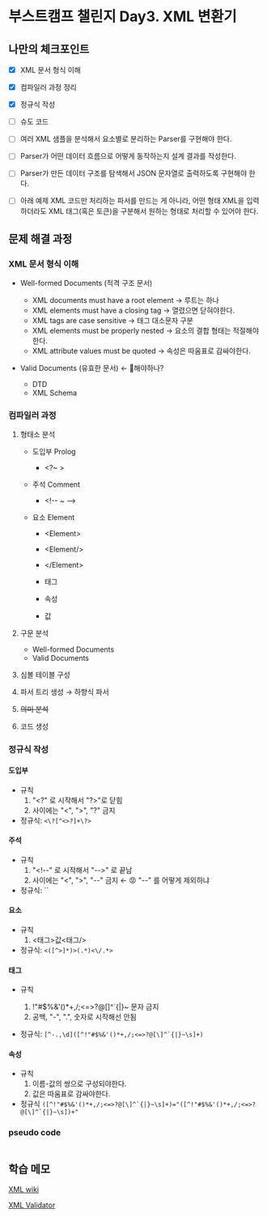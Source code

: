 # 부스트캠프 챌린지 Day3. XML 변환기

## 나만의 체크포인트

-   [x] XML 문서 형식 이해

-   [x] 컴파일러 과정 정리

-   [x] 정규식 작성

-   [ ] 슈도 코드

-   [ ] 여러 XML 샘플을 분석해서 요소별로 분리하는 Parser를 구현해야 한다.

-   [ ] Parser가 어떤 데이터 흐름으로 어떻게 동작하는지 설계 결과를 작성한다.

-   [ ] Parser가 만든 데이터 구조를 탐색해서 JSON 문자열로 출력하도록 구현해야 한다.

-   [ ] 아래 예제 XML 코드만 처리하는 파서를 만드는 게 아니라, 어떤 형태 XML을 입력하더라도 XML 태그(혹은 토큰)을 구분해서 원하는 형태로 처리할 수 있어야 한다.

## 문제 해결 과정

### XML 문서 형식 이해

-   Well-formed Documents (적격 구조 문서)

    -   XML documents must have a root element &rightarrow; 루트는 하나
    -   XML elements must have a closing tag &rightarrow; 열렸으면 닫혀야한다.
    -   XML tags are case sensitive &rightarrow; 태그 대소문자 구분
    -   XML elements must be properly nested &rightarrow; 요소의 결합 형태는 적절해야한다.
    -   XML attribute values must be quoted &rightarrow; 속성은 따움표로 감싸야한다.

-   Valid Documents (유효한 문서) &leftarrow; 🤔해야하나?
    -   DTD
    -   XML Schema

### 컴파일러 과정

1. 형태소 분석

    - 도입부 Prolog
        - \<?~ >
    - 주석 Comment
        - \<!-- ~ -->
    - 요소 Element

        - \<Element></Element>
        - \<Element/>
        - \</Element>

        - 태그
        - 속성
        - 값

2. 구문 분석
    - Well-formed Documents
    - Valid Documents
3. 심볼 테이블 구성
4. 파서 트리 생성 &rightarrow; 하향식 파서
5. ~~의미 분석~~
6. 코드 생성

### 정규식 작성

#### 도입부

-   규칙
    1.  "\<?" 로 시작해서 "\?>"로 닫힘
    2.  사이에는 "<", ">", "?" 금지
-   정규식: `<\?[^<>?]+\?>`

#### 주석

-   규칙
    1. "\<!--" 로 시작해서 "-->" 로 끝남
    2. 사이에는 "<", ">", "--" 금지 &leftarrow; 😡 "--" 를 어떻게 제외하냐
-   정규식: ``

#### 요소

-   규칙
    1.  <태그>값<태그/>
-   정규식: `<([^>]*)>(.*)<\/.*>`

#### 태그

-   규칙

    1.  !"#$%&'()\*+,/;<=>?@[\]^`{|}~ 문자 금지
    2.  공백, "-", ".", 숫자로 시작해선 안됨

-   정규식: `` [^-.,\d]([^!"#$%&'()*+,/;<=>?@[\]^`{|}~\s]+) ``

#### 속성

-   규칙
    1. 이름-값의 쌍으로 구성되야한다.
    2. 값은 따움표로 감싸야한다.
-   정규식 `` ([^!"#$%&'()*+,/;<=>?@[\]^`{|}~\s]+)="([^!"#$%&'()*+,/;<=>?@[\]^`{|}~\s])+" ``

### pseudo code

```js

```

## 학습 메모

[XML wiki](https://en.wikipedia.org/wiki/XML)

[XML Validator](https://www.w3schools.com/xml/xml_validator.asp)
